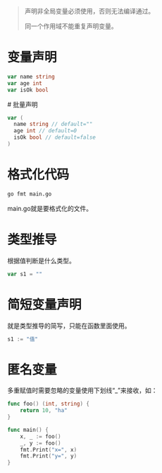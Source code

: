 > 声明非全局变量必须使用，否则无法编译通过。
>
> 同一个作用域不能重复声明变量。

# 变量声明

```go
var name string
var age int
var isOk bool
```



# 批量声明

```go
var (
  name string // default=""
  age int // default=0
  isOk bool // default=false
)
```

# 格式化代码

```sh
go fmt main.go
```

main.go就是要格式化的文件。

# 类型推导

根据值判断是什么类型。

```go
var s1 = ""
```

# 简短变量声明

就是类型推导的简写，只能在函数里面使用。

```go
s1 := "值"
```



# 匿名变量

多重赋值时需要忽略的变量使用下划线“_”来接收，如：

```go
func foo() (int, string) {
	return 10, "ha"
}

func main() {
	x, _ := foo()
	_, y := foo()
	fmt.Print("x=", x)
	fmt.Print("y=", y)
}
```











